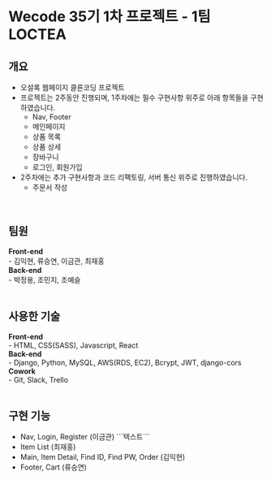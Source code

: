 <h1>Wecode 35기 1차 프로젝트 - 1팀 LOCTEA</h1>

<h2>개요</h2>
<ul>
  <li>오설록 웹페이지 클론코딩 프로젝트</li>
  <li>프로젝트는 2주동안 진행되며, 1주차에는 필수 구현사항 위주로 아래 항목들을 구현하였습니다.
    <ul>
      <li>Nav, Footer</li>
      <li>메인페이지</li>
      <li>상품 목록</li>
      <li>상품 상세</li>
      <li>장바구니</li>
      <li>로그인, 회원가입</li>
    </ul>
  </li>
  <li>2주차에는 추가 구현사항과 코드 리팩토링, 서버 통신 위주로 진행하였습니다.
    <ul>
      <li>주문서 작성</li>
    </ul>
  </li>
</ul><br>

<h2>팀원</h2>
<strong>Front-end</strong><br>
- 김익현, 류승연, 이금관, 최재홍<br>
<strong>Back-end</strong><br>
- 박정용, 조민지, 조예슬<br><br>

<h2>사용한 기술</h2>
<strong>Front-end</strong><br>
- HTML, CSS(SASS), Javascript, React<br>
<strong>Back-end</strong><br>
- Django, Python, MySQL, AWS(RDS, EC2), Bcrypt, JWT, django-cors<br>
<strong>Cowork</strong><br>
- Git, Slack, Trello<br><br>

<h2>구현 기능</h2>
<ul>
  <li>Nav, Login, Register (이금관)
  ```텍스트```
  </li>
  <li>Item List (최재홍)</li>
  <li>Main, Item Detail, Find ID, Find PW, Order (김익현)</li>
  <li>Footer, Cart (류승연)</li>
</ul>
